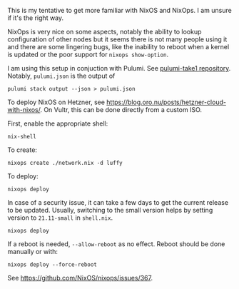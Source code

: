This is my tentative to get more familiar with NixOS and NixOps. I am
unsure if it's the right way.

NixOps is very nice on some aspects, notably the ability to lookup
configuration of other nodes but it seems there is not many people
using it and there are some lingering bugs, like the inability to
reboot when a kernel is updated or the poor support for `nixops
show-option`.

I am using this setup in conjuction with Pulumi. See [pulumi-take1
repository](https://github.com/vincentbernat/pulumi-take1). Notably,
`pulumi.json` is the output of

    pulumi stack output --json > pulumi.json

To deploy NixOS on Hetzner, see
https://blog.oro.nu/posts/hetzner-cloud-with-nixos/. On Vultr, this
can be done directly from a custom ISO.

First, enable the appropriate shell:

    nix-shell

To create:

    nixops create ./network.nix -d luffy

To deploy:

    nixops deploy

In case of a security issue, it can take a few days to get the current
release to be updated. Usually, switching to the small version helps
by setting version to `21.11-small` in `shell.nix`.

    nixops deploy

If a reboot is needed, `--allow-reboot` as no effect. Reboot should be
done manually or with:

    nixops deploy --force-reboot

See https://github.com/NixOS/nixops/issues/367.
